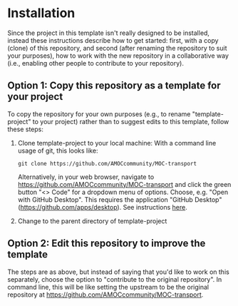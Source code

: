 # Installation

Since the project in this template isn't really designed to be installed, instead these instructions describe how to get started: first, with a copy (clone) of this repository, and second (after renaming the repository to suit your purposes), how to work with the new repository in a collaborative way (i.e., enabling other people to contribute to your repository).

## Option 1: Copy this repository as a template for your project
To copy the repository for your own purposes (e.g., to rename "template-project" to your project) rather than to suggest edits to this template, follow these steps:

1. Clone template-project to your local machine: 
    With a command line usage of git, this looks like:
    ```
    git clone https://github.com/AMOCcommunity/MOC-transport
    ```

    Alternatively, in your web browser, navigate to https://github.com/AMOCcommunity/MOC-transport and click the green button "<> Code" for a dropdown menu of options.  Choose, e.g. "Open with GitHub Desktop".  This requires the application "GitHub Desktop" (https://github.com/apps/desktop).  See instructions [here](https://docs.github.com/en/repositories/creating-and-managing-repositories/cloning-a-repository).
2. Change to the parent directory of template-project

## Option 2: Edit this repository to improve the template

The steps are as above, but instead of saying that you'd like to work on this separately, choose the option to "contribute to the original repository".  In command line, this will be like setting the upstream to be the original repository at https://github.com/AMOCcommunity/MOC-transport.
